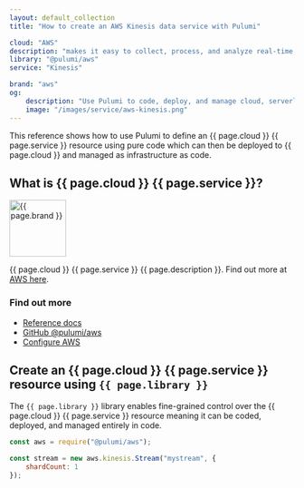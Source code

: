 ```yaml
---
layout: default_collection
title: "How to create an AWS Kinesis data service with Pulumi"

cloud: "AWS"
description: "makes it easy to collect, process, and analyze real-time, streaming data so you can get timely insights and react quickly to new information"
library: "@pulumi/aws"
service: "Kinesis"

brand: "aws"
og:
    description: "Use Pulumi to code, deploy, and manage cloud, serverless, and container apps and infrastructure"
    image: "/images/service/aws-kinesis.png"
---
```


[AWS here]: https://aws.amazon.com/kinesis/
[Reference docs]: /reference/aws.html
[Github @pulumi/aws]: https://github.com/pulumi/pulumi-aws 
[Configure AWS]: /install/aws.html

This reference shows how to use Pulumi to define an {{ page.cloud }} {{ page.service }} resource using pure code which can then be deployed to {{ page.cloud }} and managed as infrastructure as code.

<div class="row">
<div class="col-md-9" markdown="1">

## What is {{ page.cloud }} {{ page.service }}?

<img class="how-to-logo" src="/images/brand/{{ page.brand }}.png" alt="{{ page.brand }}" width="100">

{{ page.cloud }} {{ page.service }} {{ page.description }}. Find out more at [AWS here].

</div>
<div class="col-md-3 find-out-more" markdown="1">

### Find out more

* [Reference docs]
* [GitHub @pulumi/aws]
* [Configure AWS]

</div>
</div>



## Create an {{ page.cloud }} {{ page.service }} resource using `{{ page.library }}`

The `{{ page.library }}` library enables fine-grained control over the {{ page.cloud }} {{ page.service }} resource meaning it can be coded, deployed, and managed entirely in code. 

```javascript
const aws = require("@pulumi/aws");

const stream = new aws.kinesis.Stream("mystream", {
    shardCount: 1
});
```